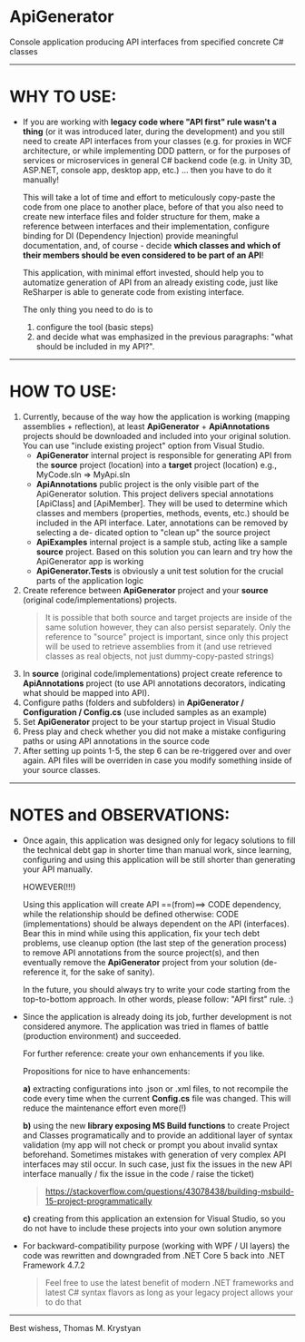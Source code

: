 # ApiGenerator
Console application producing API interfaces from specified concrete C# classes

---

# WHY TO USE:

- If you are working with **legacy code where "API first" rule wasn't a thing** (or it was introduced later, during the development)
  and you still need to create API interfaces from your classes (e.g. for proxies in WCF architecture, or while implementing DDD pattern,
  or for the purposes of services or microservices in general C# backend code (e.g. in Unity 3D, ASP.NET, console app, desktop app, etc.)
  ... then you have to do it manually!
  
  This will take a lot of time and effort to meticulously copy-paste the code from one place to another place, before of that you also need to
  create new interface files and folder structure for them, make a reference between interfaces and their implementation, configure binding for DI
  (Dependency Injection) provide meaningful documentation, and, of course - decide **which classes and which of their members should be even
  considered to be part of an API**!
  
  This application, with minimal effort invested, should help you to automatize generation of API from an already existing code,
  just like ReSharper is able to generate code from existing interface.
  
  The only thing you need to do is to
  1. configure the tool (basic steps)
  2. and decide what was emphasized in the previous paragraphs: "what should be included in my API?". 
  
---

# HOW TO USE:

1. Currently, because of the way how the application is working (mapping assemblies + reflection), at least **ApiGenerator** + **ApiAnnotations** projects
   should be downloaded and included into your original solution. You can use "include existing project" option from Visual Studio.
   - **ApiGenerator** internal project is responsible for generating API from the **source** project (location) into a **target** project (location) e.g., MyCode.sln => MyApi.sln
   - **ApiAnnotations** public project is the only visible part of the ApiGenerator solution. This project delivers special annotations [ApiClass] and [ApiMember]. They will be
     used to determine which classes and members (properties, methods, events, etc.) should be included in the API interface. Later, annotations can be removed by selecting a de-
     dicated option to "clean up" the source project
   - **ApiExamples** internal project is a sample stub, acting like a sample **source** project. Based on this solution you can learn and try how the ApiGenerator app is working
   - **ApiGenerator.Tests** is obviously a unit test solution for the crucial parts of the application logic
2. Create reference between **ApiGenerator** project and your **source** (original code/implementations) projects.
   > It is possible that both source and target projects are inside of the same solution however, they can also persist separately. Only the reference to "source" project is
   > important, since only this project will be used to retrieve assemblies from it (and use retrieved classes as real objects, not just dummy-copy-pasted strings)
3. In **source** (original code/implementations) project create reference to **ApiAnnotations** project (to use API annotations decorators, indicating what should be mapped into API).
4. Configure paths (folders and subfolders) in **ApiGenerator / Configuration / Config.cs** (use included samples as an example)
5. Set **ApiGenerator** project to be your startup project in Visual Studio
6. Press play and check whether you did not make a mistake configuring paths or using API annotations in the source code
7. After setting up points 1-5, the step 6 can be re-triggered over and over again. API files will be overriden in case you modify something inside of your source classes.

---

# NOTES and OBSERVATIONS:

- Once again, this application was designed only for legacy solutions to fill the technical debt gap in shorter time than manual work, since learning, configuring and using this
  application will be still shorter than generating your API manually.
  
  HOWEVER(!!!)
  
  Using this application will create API ==(from)==> CODE dependency, while the relationship should be defined otherwise: CODE (implementations) should be always dependent on the API (interfaces).
  Bear this in mind while using this application, fix your tech debt problems, use cleanup option (the last step of the generation process) to remove API annotations from the source project(s),
  and then eventually remove the **ApiGenerator** project from your solution (de-reference it, for the sake of sanity).
  
  In the future, you should always try to write your code starting from the top-to-bottom approach. In other words, please follow: "API first" rule. :)

- Since the application is already doing its job, further development is not considered anymore.
  The application was tried in flames of battle (production environment) and succeeded.
  
  For further reference: create your own enhancements if you like.
  
  Propositions for nice to have enhancements:
  
  **a)** extracting configurations into .json or .xml files, to not recompile the code every time when the current **Config.cs** file was changed. This will reduce the maintenance effort even more(!)
  
  **b)** using the new **library exposing MS Build functions** to create Project and Classes programatically and to provide an additional layer of syntax validation (my app will not check or prompt you about invalid syntax beforehand. Sometimes mistakes with generation of very complex API interfaces may stil occur. In such case, just fix the issues in the new API interface manually / fix the issue in the code / raise the ticket)
  > https://stackoverflow.com/questions/43078438/building-msbuild-15-project-programmatically
  
  **c)** creating from this application an extension for Visual Studio, so you do not have to include these projects into your own solution anymore
  
- For backward-compatibility purpose (working with WPF / UI layers) the code was rewritten and downgraded from .NET Core 5 back into .NET Framework 4.7.2
  > Feel free to use the latest benefit of modern .NET frameworks and latest C# syntax flavors as long as your legacy project allows your to do that


---

Best wishess,
Thomas M. Krystyan
